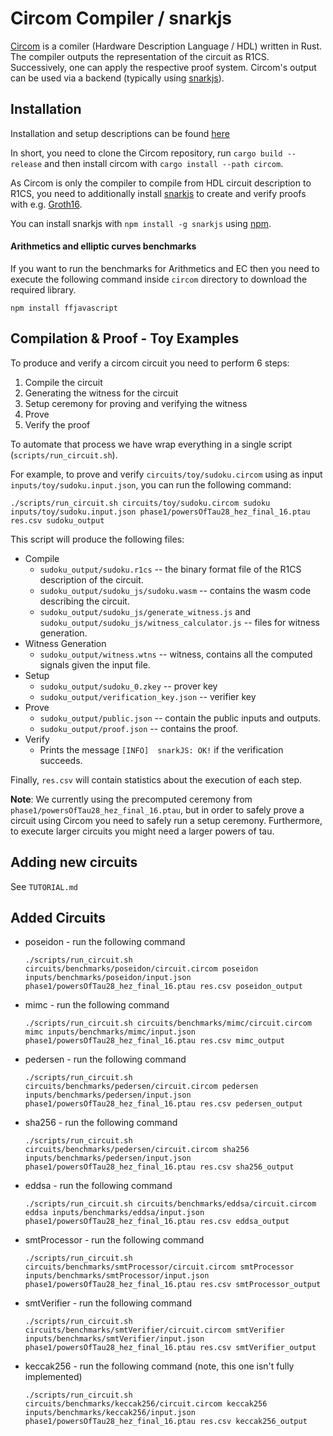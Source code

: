 # Circom Compiler / snarkjs

[Circom](https://github.com/iden3/circom) is a comiler (Hardware Description Language / HDL) written in Rust.
The compiler outputs the representation of the circuit as R1CS. Successively, one can apply the respective proof system.
Circom's output can be used via a backend (typically using [snarkjs](https://github.com/iden3/snarkjs)).

## Installation

Installation and setup descriptions can be found [here](https://docs.circom.io/getting-started/installation/#installing-dependencies)

In short, you need to clone the Circom repository, run `cargo build --release` and then install circom with `cargo install --path circom`.

As Circom is only the compiler to compile from HDL circuit description to R1CS, you need to additionally install [snarkjs](https://github.com/iden3/snarkjs) to create and verify proofs with e.g. [Groth16](https://github.com/iden3/snarkjs/blob/master/src/groth16_prove.js).

You can install snarkjs with `npm install -g snarkjs` using [npm](https://docs.npmjs.com/downloading-and-installing-node-js-and-npm).

#### Arithmetics and elliptic curves benchmarks

If you want to run the benchmarks for Arithmetics and EC then you need to 
execute the following command inside `circom` directory to download the
required library.

```
npm install ffjavascript
```

## Compilation & Proof - Toy Examples

To produce and verify a circom circuit you need to perform 6 steps:

1. Compile the circuit
2. Generating the witness for the circuit
3. Setup ceremony for proving and verifying the witness
4. Prove
5. Verify the proof

To automate that process we have wrap everything in a single script (`scripts/run_circuit.sh`).

For example, to prove and verify `circuits/toy/sudoku.circom` using as input `inputs/toy/sudoku.input.json`,
you can run the following command:

```
./scripts/run_circuit.sh circuits/toy/sudoku.circom sudoku inputs/toy/sudoku.input.json phase1/powersOfTau28_hez_final_16.ptau res.csv sudoku_output
```

This script will produce the following files:

* Compile
  - `sudoku_output/sudoku.r1cs` -- the binary format file of the R1CS description of the circuit.
  - `sudoku_output/sudoku_js/sudoku.wasm` -- contains the wasm code describing the circuit.
  - `sudoku_output/sudoku_js/generate_witness.js` and `sudoku_output/sudoku_js/witness_calculator.js` -- files for witness generation.
* Witness Generation
  - `sudoku_output/witness.wtns` -- witness, contains all the computed signals given the input file.
* Setup
  - `sudoku_output/sudoku_0.zkey` -- prover key
  - `sudoku_output/verification_key.json` -- verifier key
* Prove
  - `sudoku_output/public.json` -- contain the public inputs and outputs.
  - `sudoku_output/proof.json` -- contains the proof.
* Verify 
  - Prints the message `[INFO]  snarkJS: OK!` if the verification succeeds.

Finally, `res.csv` will contain statistics about the execution of each step.

__Note__: We currently using the precomputed ceremony from `phase1/powersOfTau28_hez_final_16.ptau`, but in order to safely prove a circuit using Circom you need to safely run a setup ceremony. 
Furthermore, to execute larger circuits you might need a larger powers of tau.

## Adding new circuits

See `TUTORIAL.md`

## Added Circuits
- poseidon - run the following command 
  ```
  ./scripts/run_circuit.sh circuits/benchmarks/poseidon/circuit.circom poseidon inputs/benchmarks/poseidon/input.json phase1/powersOfTau28_hez_final_16.ptau res.csv poseidon_output
  ```
- mimc - run the following command 
  ```
  ./scripts/run_circuit.sh circuits/benchmarks/mimc/circuit.circom mimc inputs/benchmarks/mimc/input.json phase1/powersOfTau28_hez_final_16.ptau res.csv mimc_output
  ```
- pedersen - run the following command 
  ```
  ./scripts/run_circuit.sh circuits/benchmarks/pedersen/circuit.circom pedersen inputs/benchmarks/pedersen/input.json phase1/powersOfTau28_hez_final_16.ptau res.csv pedersen_output
  ```
- sha256 - run the following command 
  ```
  ./scripts/run_circuit.sh circuits/benchmarks/pedersen/circuit.circom sha256 inputs/benchmarks/pedersen/input.json phase1/powersOfTau28_hez_final_16.ptau res.csv sha256_output
  ```
- eddsa - run the following command 
  ```
  ./scripts/run_circuit.sh circuits/benchmarks/eddsa/circuit.circom eddsa inputs/benchmarks/eddsa/input.json phase1/powersOfTau28_hez_final_16.ptau res.csv eddsa_output
  ```
- smtProcessor - run the following command 
  ```
  ./scripts/run_circuit.sh circuits/benchmarks/smtProcessor/circuit.circom smtProcessor inputs/benchmarks/smtProcessor/input.json phase1/powersOfTau28_hez_final_16.ptau res.csv smtProcessor_output
  ```
- smtVerifier - run the following command 
  ```
  ./scripts/run_circuit.sh circuits/benchmarks/smtVerifier/circuit.circom smtVerifier inputs/benchmarks/smtVerifier/input.json phase1/powersOfTau28_hez_final_16.ptau res.csv smtVerifier_output
  ```
- keccak256 - run the following command (note, this one isn't fully implemented)
  ```
  ./scripts/run_circuit.sh circuits/benchmarks/keccak256/circuit.circom keccak256 inputs/benchmarks/keccak256/input.json phase1/powersOfTau28_hez_final_16.ptau res.csv keccak256_output
  ```



